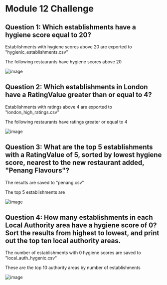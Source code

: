 # Module 12 Challenge

## Question 1: Which establishments have a hygiene score equal to 20? 
Establishments with hygiene scores above 20 are exported to "hygienic_establishments.csv"

The following restaurants have hygiene scores above 20

![image](https://github.com/zhou0366/nosql_challenge/assets/22827830/6eb0cbdb-d2dd-4163-b307-6ac033a25ed4)

## Question 2: Which establishments in London have a RatingValue greater than or equal to 4?
Establishments with ratings above 4 are exported to "london_high_ratings.csv"

The following restaurants have ratings greater or equal to 4

![image](https://github.com/zhou0366/nosql_challenge/assets/22827830/fbacd9ce-f4ba-4c30-a954-5fdc58d3c7ec)

## Question 3: What are the top 5 establishments with a RatingValue of 5, sorted by lowest hygiene score, nearest to the new restaurant added, "Penang Flavours"? 
The results are saved to "penang.csv"

The top 5 establishments are

![image](https://github.com/zhou0366/nosql_challenge/assets/22827830/d5292ebe-410c-42fa-a220-7344b6f84d05)

## Question 4: How many establishments in each Local Authority area have a hygiene score of 0? Sort the results from highest to lowest, and print out the top ten local authority areas.
The number of establishments with 0 hygiene scores are saved to "local_auth_hygenic.csv"

These are the top 10 authority areas by number of establishments

![image](https://github.com/zhou0366/nosql_challenge/assets/22827830/03e03ce7-e5b8-430f-b8ee-1dcc50699d11)
